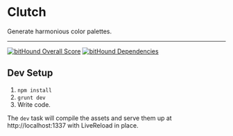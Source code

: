 Clutch
=====

Generate harmonious color palettes.

<hr />

[![bitHound Overall Score](https://www.bithound.io/github/LoudBit/clutch/badges/score.svg)](https://www.bithound.io/github/LoudBit/clutch)
[![bitHound Dependencies](https://www.bithound.io/github/LoudBit/clutch/badges/dependencies.svg)](https://www.bithound.io/github/LoudBit/clutch/master/dependencies/npm)

## Dev Setup

1. `npm install`
2. `grunt dev`
3. Write code.

The `dev` task will compile the assets and serve them up at http://localhost:1337 with LiveReload in place.
